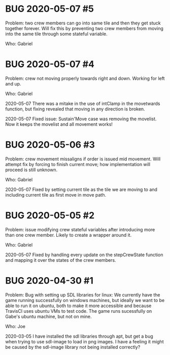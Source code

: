 # BUG 2020-05-07 #5
Problem: two crew members can go into same tile and then they get stuck together forever. Will fix this by preventing two crew members from moving into the same tile through some stateful variable.

Who: Gabriel

# BUG 2020-05-07 #4
Problem: crew not moving properly towards right and down. Working for left and up.

Who: Gabriel

2020-05-07 There was a mitake in the use of intClamp in the movetwards function, but fixing revealed that moving in any direction is broken.

2020-05-07 Fixed issue: Sustain'Move case was removing the movelist. Now it keeps the movelist and all movement works!

# BUG 2020-05-06 #3
Problem: crew movement missaligns if order is issued mid movement. Will attempt fix by forcing to finish current move; how implementation will proceed is still unknown.

Who: Gabriel

2020-05-07 Fixed by setting current tile as the tile we are moving to and including current tile as first move in move path.

# BUG 2020-05-05 #2
Problem: issue modifying crew stateful variables after introducing more than one crew member. Likely to create a wrapper around it.

Who: Gabriel

2020-05-07 Fixed by handling every update on the stepCrewState function and mapping it over the states of the crew members.

# BUG 2020-04-30 #1

Problem: Bug with setting up SDL libraries for linux: We currently have the game running successfully on windows machines, but ideally we want to be able to run it on ubuntu, both to make it more accessible and because TravisCI uses ubuntu VMs to test code. The game runs sucessfully on Gabe's ubuntu machine, but not on mine.

Who: Joe

2020-03-05  I have installed the sdl libraries through apt, but get a bug when trying to use sdl-image to load in png images. I have a feeling it might be caused by the sdl-image library not being installed correctly?